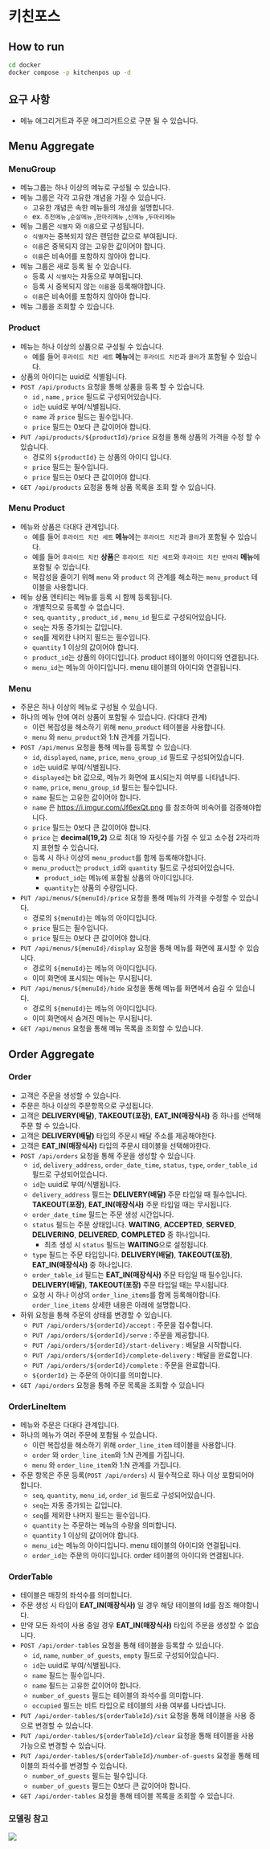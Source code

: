 # 키친포스

## How to run

```sh
cd docker
docker compose -p kitchenpos up -d
```

## 요구 사항

- 메뉴 애그리거트과 주문 애그리거트으로 구분 될 수 있습니다.

## Menu Aggregate

### MenuGroup

- 메뉴그룹는 하나 이상의 메뉴로 구성될 수 있습니다.
- 메뉴 그룹은 각각 고유한 걔념을 가질 수 있습니다.
    - 고유한 걔념은 속한 메뉴들의 개성을 설명합니다.
    - ex. `추천메뉴` ,`순살메뉴` ,`한마리메뉴` ,`신메뉴` ,`두마리메뉴`
- 메뉴 그룹은 `식별자` 와 `이름`으로 구성됩니다.
    - `식별자`는 중복되지 않은 랜덤한 값으로 부여됩니다.
    - `이름`은 중복되지 않는 고유한 값이어야 합니다.
    - `이름`은 비속어를 포함하지 않아야 합니다.
- 메뉴 그룹은 새로 등록 될 수 있습니다.
    - 등록 시 `식별자`는 자동으로 부여됩니다.
    - 등록 시 중복되지 않는 `이름`을 등록해야합니다.
    - `이름`은 비속어를 포함하지 않아야 합니다.
- 메뉴 그룹을 조회할 수 있습니다.

### Product

- 메뉴는 하나 이상의 상품으로 구성될 수 있습니다.
    - 예를 들어 `후라이드 치킨 세트` **메뉴**에는 `후라이드 치킨`과 `콜라`가 포함될 수 있습니다.
- 상품의 아이디는 uuid로 식별됩니다.
- `POST /api/products` 요청을 통해 상품을 등록 할 수 있습니다.
    - `id` , `name` , `price` 필드로 구성되어있습니다.
    - `id`는 uuid로 부여/식별됩니다.
    - `name` 과 `price` 필드는 필수입니다.
    - `price` 필드는 0보다 큰 값이어야 합니다.
- `PUT /api/products/${productId}/price` 요청을 통해 상품의 가격을 수정 할 수 있습니다.
    - 경로의 `${productId}` 는 상품의 아이디 입니다.
    - `price` 필드는 필수입니다.
    - `price` 필드는 0보다 큰 값이어야 합니다.
- `GET /api/products` 요청을 통해 상품 목록을 조회 할 수 있습니다.

### Menu Product

- 메뉴와 상품은 다대다 관계입니다.
    - 예를 들어 `후라이드 치킨 세트` **메뉴**에는 `후라이드 치킨`과 `콜라`가 포함될 수 있습니다.
    - 예를 들어 `후라이드 치킨` **상품**은 `후라이드 치킨 세트`와 `후라이드 치킨 반마리` **메뉴**에 포함될 수 있습니다.
    - 복잡성을 줄이기 위해 `menu` 와 `product` 의 관계를 해소하는 `menu_product` 테이블을 사용합니다.
- 메뉴 상품 엔티티는 메뉴를 등록 시 함께 등록됩니다.
    - 개별적으로 등록할 수 없습니다.
    - `seq`, `quantity` , `product_id` , `menu_id` 필드로 구성되어있습니다.
    - `seq`는 자동 증가되는 값입니다.
    - `seq`를 제외한 나머지 필드는 필수입니다.
    - `quantity` 1 이상의 값이어야 합니다.
    - `product_id`는 상품의 아이디입니다. product 테이블의 아이디와 연결됩니다.
    - `menu_id`는 메뉴의 아이디입니다. menu 테이블의 아이디와 연결됩니다.

### Menu

- 주문은 하나 이상의 메뉴로 구성될 수 있습니다.
- 하나의 메뉴 안에 여러 상품이 포함될 수 있습니다. (다대다 관계)
    - 이런 복잡성을 해소하기 위해 `menu_product` 테이블을 사용합니다.
    - `menu` 와 `menu_product`와 1:N 관계를 가집니다.
- `POST /api/menus` 요청을 통해 메뉴를 등록할 수 있습니다.
    - `id`, `displayed`, `name`, `price`, `menu_group_id` 필드로 구성되어있습니다.
    - `id`는 uuid로 부여/식별됩니다.
    - `displayed`는 bit 값으로, 메뉴가 화면에 표시되는지 여부를 나타냅니다.
    - `name`, `price`, `menu_group_id` 필드는 필수입니다.
    - `name` 필드는 고유한 값이어야 합니다.
    - `name` 은 https://i.imgur.com/Jf6exQt.png 를 참조하여 비속어를 검증해야합니다.
    - `price` 필드는 0보다 큰 값이어야 합니다.
    - `price` 는 **decimal(19,2)** 으로 최대 19 자릿수를 가질 수 있고 소수점 2자리까지 표현할 수 있습니다.
    - 등록 시 하나 이상의 `menu_product`를 함께 등록해야합니다.
    - `menu_product`는 `product_id`와 `quantity` 필드로 구성되어있습니다.
        - `product_id`는 메뉴에 포함될 상품의 아이디입니다.
        - `quantity`는 상품의 수량입니다.
- `PUT /api/menus/${menuId}/price` 요청을 통해 메뉴의 가격을 수정할 수 있습니다.
    - 경로의 `${menuId}`는 메뉴의 아이디입니다.
    - `price` 필드는 필수입니다.
    - `price` 필드는 0보다 큰 값이어야 합니다.
- `PUT /api/menus/${menuId}/display` 요청을 통해 메뉴를 화면에 표시할 수 있습니다.
    - 경로의 `${menuId}`는 메뉴의 아이디입니다.
    - 이미 화면에 표시되는 메뉴는 무시됩니다.
- `PUT /api/menus/${menuId}/hide` 요청을 통해 메뉴를 화면에서 숨길 수 있습니다.
    - 경로의 `${menuId}`는 메뉴의 아이디입니다.
    - 이미 화면에서 숨겨진 메뉴는 무시됩니다.
- `GET /api/menus` 요청을 통해 메뉴 목록을 조회할 수 있습니다.

## Order Aggregate

### Order

- 고객은 주문을 생성할 수 있습니다.
- 주문은 하나 이상의 주문항목으로 구성됩니다.
- 고객은  **DELIVERY(배달)**, **TAKEOUT(포장)**, **EAT_IN(매장식사)** 중 하나를 선택해 주문 할 수 있습니다.
- 고객은 **DELIVERY(배달)** 타입의 주문시 배달 주소를 제공해야한다.
- 고객은 **EAT_IN(매장식사)** 타입의 주문시 테이블을 선택해야한다.
- `POST /api/orders` 요청을 통해 주문을 생성할 수 있습니다.
    - `id`, `delivery_address`, `order_date_time`, `status`, `type`, `order_table_id` 필드로 구성되어있습니다.
    - `id`는 uuid로 부여/식별됩니다.
    - `delivery_address` 필드는 **DELIVERY(배달)** 주문 타입일 때 필수입니다. **TAKEOUT(포장)**, **EAT_IN(매장식사)** 주문 타입일 때는 무시됩니다.
    - `order_date_time` 필드는 주문 생성 시간입니다.
    - `status` 필드는 주문 상태입니다.   **WAITING**, **ACCEPTED**, **SERVED**, **DELIVERING**, **DELIVERED**, **COMPLETED** 중
      하나입니다.
        - 최초 생성 시 `status` 필드는 **WAITING**으로 설정됩니다.
    - `type` 필드는 주문 타입입니다. **DELIVERY(배달)**, **TAKEOUT(포장)**, **EAT_IN(매장식사)** 중 하나입니다.
    - `order_table_id` 필드는 **EAT_IN(매장식사)** 주문 타입일 때 필수입니다. **DELIVERY(배달)**, **TAKEOUT(포장)** 주문 타입일 때는 무시됩니다.
    - 요청 시 하나 이상의 `order_line_items`를 함께 등록해야합니다. `order_line_items` 상세한 내용은 아래에 설명합니다.
- 하위 요청을 통해 주문의 상태를 변경할 수 있습니다.
    - `PUT /api/orders/${orderId}/accept` : 주문을 접수합니다.
    - `PUT /api/orders/${orderId}/serve` : 주문을 제공합니다.
    - `PUT /api/orders/${orderId}/start-delivery` : 배달을 시작합니다.
    - `PUT /api/orders/${orderId}/complete-delivery` : 배달을 완료합니다.
    - `PUT /api/orders/${orderId}/complete` : 주문을 완료합니다.
    - `${orderId}` 는 주문의 아이디를 의미합니다.
- `GET /api/orders` 요청을 통해 주문 목록을 조회할 수 있습니다

### OrderLineItem

- 메뉴와 주문은 다대다 관계입니다.
- 하나의 메뉴가 여러 주문에 포함될 수 있습니다.
    - 이런 복잡성을 해소하기 위해 `order_line_item` 테이블을 사용합니다.
    - `order` 와 `order_line_item`와 1:N 관계를 가집니다.
    - `menu` 와 `order_line_item`와 1:N 관계를 가집니다.
- 주문 항목은 주문 등록(`POST /api/orders`) 시 필수적으로 하나 이상 포함되어야 합니다.
    - `seq`, `quantity`, `menu_id`, `order_id` 필드로 구성되어있습니다.
    - `seq`는 자동 증가되는 값입니다.
    - `seq`를 제외한 나머지 필드는 필수입니다.
    - `quantity` 는 주문하는 메뉴의 수량을 의미합니다.
    - `quantity` 1 이상의 값이어야 합니다.
    - `menu_id`는 메뉴의 아이디입니다. menu 테이블의 아이디와 연결됩니다.
    - `order_id`는 주문의 아이디입니다. order 테이블의 아이디와 연결됩니다.

### OrderTable

- 테이블은 매장의 좌석수를 의미합니다.
- 주문 생성 시 타입이 **EAT_IN(매장식사)**  일 경우 해당 테이블의 Id를 참조 해야합니다.
- 만약 모든 좌석이 사용 중일 경우 **EAT_IN(매장식사)** 타입의 주문을 생성할 수 없습니다.
- `POST /api/order-tables` 요청을 통해 테이블을 등록할 수 있습니다.
    - `id`, `name`, `number_of_guests`, `empty` 필드로 구성되어있습니다.
    - `id`는 uuid로 부여/식별됩니다.
    - `name` 필드는 필수입니다.
    - `name` 필드는 고유한 값이어야 합니다.
    - `number_of_guests` 필드는 테이블의 좌석수를 의미합니다.
    - `occupied` 필드는 비트 타입으로 테이블의 사용 여부를 나타냅니다.
- `PUT /api/order-tables/${orderTableId}/sit` 요청을 통해 테이블을 사용 중으로 변경할 수 있습니다.
- `PUT /api/order-tables/${orderTableId}/clear` 요청을 통해 테이블을 사용 가능으로 변경할 수 있습니다.
- `PUT /api/order-tables/${orderTableId}/number-of-guests` 요청을 통해 테이블의 좌석수를 변경할 수 있습니다.
    - `number_of_guests` 필드는 필수입니다.
    - `number_of_guests` 필드는 0보다 큰 값이어야 합니다.
- `GET /api/order-tables` 요청을 통해 테이블 목록을 조회할 수 있습니다.

### 모델링 참고

![](https://i.imgur.com/Jf6exQt.png)
